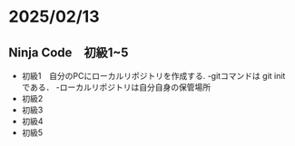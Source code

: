 # 2025/02/13

## Ninja Code　初級1~5
- 初級1　自分のPCにローカルリポジトリを作成する.
  -gitコマンドは git init である．
  -ローカルリポジトリは自分自身の保管場所
- 初級2
- 初級3
- 初級4
- 初級5
